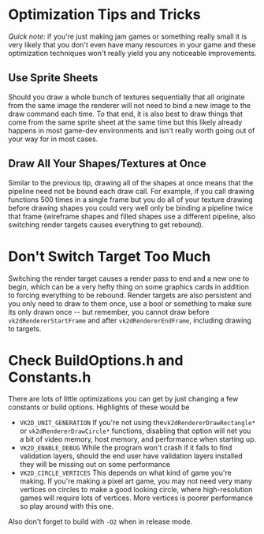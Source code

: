 Optimization Tips and Tricks
============================
*Quick note*: if you're just making jam games or something really small
it is very likely that you don't even have many resources in your game
and these optimization techniques won't really yield you any noticeable
improvements. 

Use Sprite Sheets
-----------------
Should you draw a whole bunch of textures sequentially that all originate
from the same image the renderer will not need to bind a new image to the
draw command each time. To that end, it is also best to draw things that come
from the same sprite sheet at the same time but this likely already happens
in most game-dev environments and isn't really worth going out of your way
for in most cases.

Draw All Your Shapes/Textures at Once
-------------------------------------
Similar to the previous tip, drawing all of the shapes at once means that
the pipeline need not be bound each draw call. For example, if you call
drawing functions 500 times in a single frame but you do all of your texture
drawing before drawing shapes you could very well only be binding a pipeline
twice that frame (wireframe shapes and filled shapes use a different pipeline,
also switching render targets causes everything to get rebound).

Don't Switch Target Too Much
============================
Switching the render target causes a render pass to end and a new one to begin,
which can be a very hefty thing on some graphics cards in addition to forcing
everything to be rebound. Render targets are also persistent and you only need
to draw to them once, use a bool or something to make sure its only drawn once -- 
but remember, you cannot draw before `vk2dRendererStartFrame` and after `vk2dRendererEndFrame`,
including drawing to targets.

Check BuildOptions.h and Constants.h
====================================
There are lots of little optimizations you can get by just changing a few 
constants or build options. Highlights of these would be
 
 + `VK2D_UNIT_GENERATION` If you're not using the`vk2dRendererDrawRectangle*` or `vk2dRendererDrawCircle*` functions, disabling that option will net you a bit of video memory, host memory, and performance when starting up.
 + `VK2D_ENABLE_DEBUG` While the program won't crash if it fails to find validation layers, should the end user have validation layers installed they will be missing out on some performance
 + `VK2D_CIRCLE_VERTICES` This depends on what kind of game you're making. If you're making a pixel art game, you may not need very many vertices on circles to make a good looking circle, where high-resolution games will require lots of vertices. More vertices is poorer performance so play around with this one.

Also don't forget to build with `-O2` when in release mode.